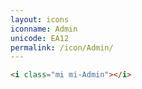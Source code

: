 ```yaml
---
layout: icons
iconname: Admin
unicode: EA12
permalink: /icon/Admin/
---
```


``` html
<i class="mi mi-Admin"></i>
```
